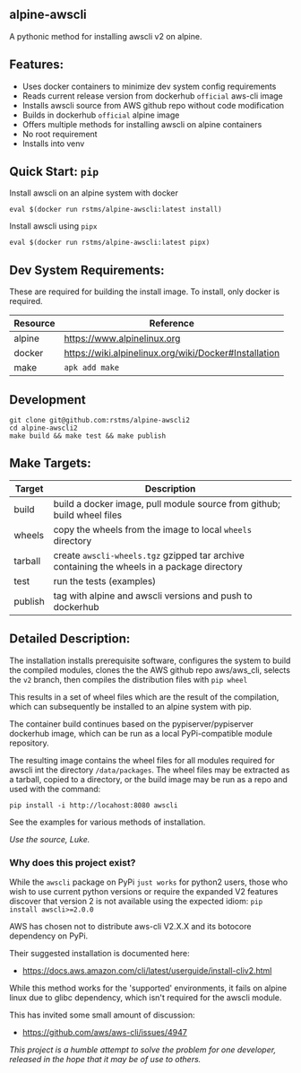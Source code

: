 alpine-awscli
-------------

A pythonic method for installing awscli v2 on alpine.

## Features:
- Uses docker containers to minimize dev system config requirements
- Reads current release version from dockerhub `official` aws-cli image
- Installs awscli source from AWS github repo without code modification
- Builds in dockerhub `official` alpine image
- Offers multiple methods for installing awscli on alpine containers
- No root requirement
- Installs into venv

## Quick Start: `pip`
Install awscli on an alpine system with docker
```
eval $(docker run rstms/alpine-awscli:latest install)
```

Install awscli using `pipx`
```
eval $(docker run rstms/alpine-awscli:latest pipx)
```

## Dev System Requirements:
These are required for building the install image.  To install, only
docker is required.

Resource     | Reference
------------ | --------------
alpine       | https://www.alpinelinux.org
docker       | https://wiki.alpinelinux.org/wiki/Docker#Installation
make         | `apk add make`

## Development
```
git clone git@github.com:rstms/alpine-awscli2
cd alpine-awscli2
make build && make test && make publish 
```

## Make Targets:
Target  | Description
------- | -----------
build   | build a docker image, pull module source from github; build wheel files
wheels  | copy the wheels from the image to local `wheels` directory
tarball | create `awscli-wheels.tgz` gzipped tar archive containing the wheels in a package directory
test    | run the tests (examples)
publish | tag with alpine and awscli versions and push to dockerhub 


## Detailed Description:
The installation installs prerequisite software, configures the system to build the
compiled modules, clones the the AWS github repo aws/aws_cli, selects the `v2` branch,
then compiles the distribution files with `pip wheel`

This results in a set of wheel files which are the result of the compilation, which
can subsequently be installed to an alpine system with pip.

The container build continues based on the pypiserver/pypiserver dockerhub image,
which can be run as a local PyPi-compatible module repository.

The resulting image contains the wheel files for all modules required for
awscli int the directory `/data/packages`.  The wheel files may be extracted
as a tarball, copied to a directory, or the build image may be run as a repo
and used with the command:
```
pip install -i http://locahost:8080 awscli
```

See the examples for various methods of installation. 

*Use the source, Luke.*


### Why does this project exist? 

While the `awscli` package on PyPi `just works` for python2 users, those
who wish to use current python versions or require the expanded V2 features
discover that version 2 is not available using the expected idiom:
`pip install awscli>=2.0.0`

AWS has chosen not to distribute aws-cli V2.X.X and its botocore dependency on PyPi.

Their suggested installation is documented here:
 - https://docs.aws.amazon.com/cli/latest/userguide/install-cliv2.html

While this method works for the 'supported' environments, it fails on alpine
linux due to glibc dependency, which isn't required for the awscli module.

This has invited some small amount of discussion:
 - https://github.com/aws/aws-cli/issues/4947

*This project is a humble attempt to solve the problem for one developer,
released in the hope that it may be of use to others.*
